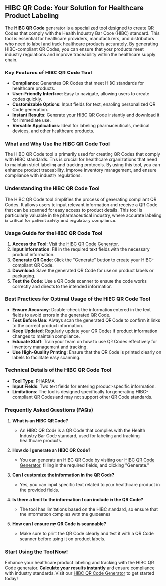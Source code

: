 ## HIBC QR Code: Your Solution for Healthcare Product Labeling

The **HIBC QR Code** generator is a specialized tool designed to create QR Codes that comply with the Health Industry Bar Code (HIBC) standard. This tool is essential for healthcare providers, manufacturers, and distributors who need to label and track healthcare products accurately. By generating HIBC-compliant QR Codes, you can ensure that your products meet industry regulations and improve traceability within the healthcare supply chain.

### Key Features of HIBC QR Code Tool

- **Compliance**: Generates QR Codes that meet HIBC standards for healthcare products.
- **User-Friendly Interface**: Easy to navigate, allowing users to create codes quickly.
- **Customizable Options**: Input fields for text, enabling personalized QR Code generation.
- **Instant Results**: Generate your HIBC QR Code instantly and download it for immediate use.
- **Versatile Applications**: Ideal for labeling pharmaceuticals, medical devices, and other healthcare products.

### What and Why Use the HIBC QR Code Tool

The HIBC QR Code tool is primarily used for creating QR Codes that comply with HIBC standards. This is crucial for healthcare organizations that need to maintain strict labeling and tracking protocols. By using this tool, you can enhance product traceability, improve inventory management, and ensure compliance with industry regulations. 

### Understanding the HIBC QR Code Tool

The HIBC QR Code tool simplifies the process of generating compliant QR Codes. It allows users to input relevant information and receive a QR Code that can be scanned for easy access to product details. This tool is particularly valuable in the pharmaceutical industry, where accurate labeling is critical for patient safety and regulatory compliance.

### Usage Guide for the HIBC QR Code Tool

1. **Access the Tool**: Visit the [HIBC QR Code Generator](https://www.inayam.co/barcode/hibcqrcode).
2. **Input Information**: Fill in the required text fields with the necessary product information.
3. **Generate QR Code**: Click the "Generate" button to create your HIBC-compliant QR Code.
4. **Download**: Save the generated QR Code for use on product labels or packaging.
5. **Test the Code**: Use a QR Code scanner to ensure the code works correctly and directs to the intended information.

### Best Practices for Optimal Usage of the HIBC QR Code Tool

- **Ensure Accuracy**: Double-check the information entered in the text fields to avoid errors in the generated QR Code.
- **Test Before Use**: Always scan the generated QR Code to confirm it links to the correct product information.
- **Keep Updated**: Regularly update your QR Codes if product information changes to maintain compliance.
- **Educate Staff**: Train your team on how to use QR Codes effectively for inventory management and tracking.
- **Use High-Quality Printing**: Ensure that the QR Code is printed clearly on labels to facilitate easy scanning.

### Technical Details of the HIBC QR Code Tool

- **Tool Type**: PHARMA
- **Input Fields**: Two text fields for entering product-specific information.
- **Limitations**: The tool is designed specifically for generating HIBC-compliant QR Codes and may not support other QR Code standards.

### Frequently Asked Questions (FAQs)

1. **What is an HIBC QR Code?**
   - An HIBC QR Code is a QR Code that complies with the Health Industry Bar Code standard, used for labeling and tracking healthcare products.

2. **How do I generate an HIBC QR Code?**
   - You can generate an HIBC QR Code by visiting our [HIBC QR Code Generator](https://www.inayam.co/barcode/hibcqrcode), filling in the required fields, and clicking "Generate."

3. **Can I customize the information in the QR Code?**
   - Yes, you can input specific text related to your healthcare product in the provided fields.

4. **Is there a limit to the information I can include in the QR Code?**
   - The tool has limitations based on the HIBC standard, so ensure that the information complies with the guidelines.

5. **How can I ensure my QR Code is scannable?**
   - Make sure to print the QR Code clearly and test it with a QR Code scanner before using it on product labels.

### Start Using the Tool Now!

Enhance your healthcare product labeling and tracking with the HIBC QR Code generator. **Calculate your results instantly** and ensure compliance with industry standards. Visit our [HIBC QR Code Generator](https://www.inayam.co/barcode/hibcqrcode) to get started today!